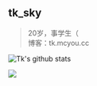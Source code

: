 ## tk_sky  
> 20岁，事学生（  
> 博客：tk.mcyou.cc

![Tk's github stats](https://github-readme-stats.vercel.app/api?username=tksky1)

<img src="https://github.com/saadeghi/saadeghi/blob/master/dino.gif">
